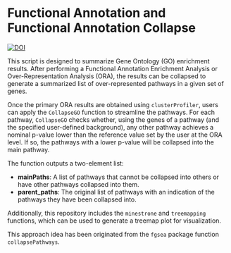 # Functional Annotation and Functional Annotation Collapse
[![DOI](https://zenodo.org/badge/DOI/10.5281/zenodo.14548509.svg)](https://doi.org/10.5281/zenodo.14548509)

This script is designed to summarize Gene Ontology (GO) enrichment results. After performing a Functional Annotation Enrichment Analysis or Over-Representation Analysis (ORA), the results can be collapsed to generate a summarized list of over-represented pathways in a given set of genes.

Once the primary ORA results are obtained using `clusterProfiler`, users can apply the `CollapseGO` function to streamline the pathways. For each pathway, `CollapseGO` checks whether, using the genes of a pathway (and the specified user-defined background), any other pathway achieves a nominal p-value lower than the reference value set by the user at the ORA level. If so, the pathways with a lower p-value will be collapsed into the main pathway.

The function outputs a two-element list:
- **mainPaths**: A list of pathways that cannot be collapsed into others or have other pathways collapsed into them.
- **parent_paths**: The original list of pathways with an indication of the pathways they have been collapsed into.

Additionally, this repository includes the `minestrone` and `treemapping` functions, which can be used to generate a treemap plot for visualization.

This approach idea has been originated from the `fgsea` package function `collapsePathways`.


